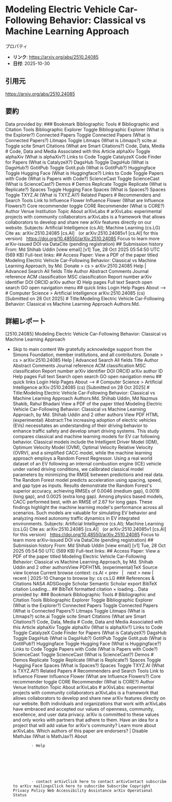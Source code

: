 # Modeling Electric Vehicle Car-Following Behavior: Classical vs Machine Learning Approach

プロパティ  
- **リンク**: https://arxiv.org/abs/2510.24085  
- **日付**: 2025-10-30  

## 引用元
https://arxiv.org/abs/2510.24085

## 要約
Data provided by: ### Bookmark Bibliographic Tools # Bibliographic and Citation Tools Bibliographic Explorer Toggle Bibliographic Explorer (What is the Explorer?) Connected Papers Toggle Connected Papers (What is Connected Papers?) Litmaps Toggle Litmaps (What is Litmaps?) scite.ai Toggle scite Smart Citations (What are Smart Citations?) Code, Data, Media # Code, Data and Media Associated with this Article alphaXiv Toggle alphaXiv (What is alphaXiv?) Links to Code Toggle CatalyzeX Code Finder for Papers (What is CatalyzeX?) DagsHub Toggle DagsHub (What is DagsHub?) GotitPub Toggle Gotit.pub (What is GotitPub?) Huggingface Toggle Hugging Face (What is Huggingface?) Links to Code Toggle Papers with Code (What is Papers with Code?) ScienceCast Toggle ScienceCast (What is ScienceCast?) Demos # Demos Replicate Toggle Replicate (What is Replicate?) Spaces Toggle Hugging Face Spaces (What is Spaces?) Spaces Toggle TXYZ.AI (What is TXYZ.AI?) Related Papers # Recommenders and Search Tools Link to Influence Flower Influence Flower (What are Influence Flowers?) Core recommender toggle CORE Recommender (What is CORE?) Author Venue Institution Topic About arXivLabs # arXivLabs: experimental projects with community collaborators arXivLabs is a framework that allows collaborators to develop and share new arXiv features directly on our website. Subjects: Artificial Intelligence (cs.AI); Machine Learning (cs.LG) Cite as: arXiv:2510.24085 [cs.AI] &nbsp; (or arXiv:2510.24085v1 [cs.AI] for this version) &nbsp; https://doi.org/10.48550/arXiv.2510.24085 Focus to learn more arXiv-issued DOI via DataCite (pending registration) ## Submission history From: Md Shihab Uddin [view email] [v1] Tue, 28 Oct 2025 05:54:50 UTC (569 KB) Full-text links: ## Access Paper: View a PDF of the paper titled Modeling Electric Vehicle Car-Following Behavior: Classical vs Machine Learning Approach, by Md. Donate &gt; cs &gt; arXiv:2510.24085 Help | Advanced Search All fields Title Author Abstract Comments Journal reference ACM classification MSC classification Report number arXiv identifier DOI ORCID arXiv author ID Help pages Full text Search open search GO open navigation menu ## quick links Login Help Pages About --> # Computer Science > Artificial Intelligence arXiv:2510.24085 (cs) [Submitted on 28 Oct 2025] # Title:Modeling Electric Vehicle Car-Following Behavior: Classical vs Machine Learning Approach Authors:Md.

## 詳細レポート
[2510.24085] Modeling Electric Vehicle Car-Following Behavior: Classical vs Machine Learning Approach
  
  - Skip to main content We gratefully acknowledge support from the Simons Foundation, member institutions, and all contributors. Donate &gt; cs &gt; arXiv:2510.24085 Help | Advanced Search All fields Title Author Abstract Comments Journal reference ACM classification MSC classification Report number arXiv identifier DOI ORCID arXiv author ID Help pages Full text Search open search GO open navigation menu ## quick links Login Help Pages About --> # Computer Science > Artificial Intelligence arXiv:2510.24085 (cs) [Submitted on 28 Oct 2025] # Title:Modeling Electric Vehicle Car-Following Behavior: Classical vs Machine Learning Approach Authors:Md. Shihab Uddin, Md Nazmus Shakib, Rahul Bhadani View a PDF of the paper titled Modeling Electric Vehicle Car-Following Behavior: Classical vs Machine Learning Approach, by Md. Shihab Uddin and 2 other authors View PDF HTML (experimental) Abstract:The increasing adoption of electric vehicles (EVs) necessitates an understanding of their driving behavior to enhance traffic safety and develop smart driving systems. This study compares classical and machine learning models for EV car following behavior. Classical models include the Intelligent Driver Model (IDM), Optimum Velocity Model (OVM), Optimal Velocity Relative Velocity (OVRV), and a simplified CACC model, while the machine learning approach employs a Random Forest Regressor. Using a real world dataset of an EV following an internal combustion engine (ICE) vehicle under varied driving conditions, we calibrated classical model parameters by minimizing the RMSE between predictions and real data. The Random Forest model predicts acceleration using spacing, speed, and gap type as inputs. Results demonstrate the Random Forest&#39;s superior accuracy, achieving RMSEs of 0.0046 (medium gap), 0.0016 (long gap), and 0.0025 (extra long gap). Among physics based models, CACC performed best, with an RMSE of 2.67 for long gaps. These findings highlight the machine learning model&#39;s performance across all scenarios. Such models are valuable for simulating EV behavior and analyzing mixed autonomy traffic dynamics in EV integrated environments. Subjects: Artificial Intelligence (cs.AI); Machine Learning (cs.LG) Cite as: arXiv:2510.24085 [cs.AI] &nbsp; (or arXiv:2510.24085v1 [cs.AI] for this version) &nbsp; https://doi.org/10.48550/arXiv.2510.24085 Focus to learn more arXiv-issued DOI via DataCite (pending registration) ## Submission history From: Md Shihab Uddin [view email] [v1] Tue, 28 Oct 2025 05:54:50 UTC (569 KB) Full-text links: ## Access Paper: View a PDF of the paper titled Modeling Electric Vehicle Car-Following Behavior: Classical vs Machine Learning Approach, by Md. Shihab Uddin and 2 other authorsView PDFHTML (experimental)TeX Source view license Current browse context: cs.AI &lt;&nbsp;prev &nbsp; | &nbsp; next&nbsp;&gt; new | recent | 2025-10 Change to browse by: cs cs.LG ### References &amp; Citations NASA ADSGoogle Scholar Semantic Scholar export BibTeX citation Loading... ## BibTeX formatted citation &times; loading... Data provided by: ### Bookmark Bibliographic Tools # Bibliographic and Citation Tools Bibliographic Explorer Toggle Bibliographic Explorer (What is the Explorer?) Connected Papers Toggle Connected Papers (What is Connected Papers?) Litmaps Toggle Litmaps (What is Litmaps?) scite.ai Toggle scite Smart Citations (What are Smart Citations?) Code, Data, Media # Code, Data and Media Associated with this Article alphaXiv Toggle alphaXiv (What is alphaXiv?) Links to Code Toggle CatalyzeX Code Finder for Papers (What is CatalyzeX?) DagsHub Toggle DagsHub (What is DagsHub?) GotitPub Toggle Gotit.pub (What is GotitPub?) Huggingface Toggle Hugging Face (What is Huggingface?) Links to Code Toggle Papers with Code (What is Papers with Code?) ScienceCast Toggle ScienceCast (What is ScienceCast?) Demos # Demos Replicate Toggle Replicate (What is Replicate?) Spaces Toggle Hugging Face Spaces (What is Spaces?) Spaces Toggle TXYZ.AI (What is TXYZ.AI?) Related Papers # Recommenders and Search Tools Link to Influence Flower Influence Flower (What are Influence Flowers?) Core recommender toggle CORE Recommender (What is CORE?) Author Venue Institution Topic About arXivLabs # arXivLabs: experimental projects with community collaborators arXivLabs is a framework that allows collaborators to develop and share new arXiv features directly on our website. Both individuals and organizations that work with arXivLabs have embraced and accepted our values of openness, community, excellence, and user data privacy. arXiv is committed to these values and only works with partners that adhere to them. Have an idea for a project that will add value for arXiv's community? Learn more about arXivLabs. Which authors of this paper are endorsers? | Disable MathJax (What is MathJax?) About

                - Help

              

            
            
              

                - contact arXivClick here to contact arXivContact subscribe to arXiv mailingsClick here to subscribe Subscribe Copyright Privacy Policy Web Accessibility Assistance arXiv Operational Status
